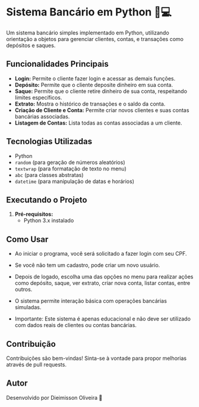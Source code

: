 # Sistema Bancário em Python 🏦💻

Um sistema bancário simples implementado em Python, utilizando orientação a objetos para gerenciar clientes, contas, e transações como depósitos e saques.

## Funcionalidades Principais

- **Login:** Permite o cliente fazer login e acessar as demais funções.
- **Depósito:** Permite que o cliente deposite dinheiro em sua conta.
- **Saque:** Permite que o cliente retire dinheiro de sua conta, respeitando limites específicos.
- **Extrato:** Mostra o histórico de transações e o saldo da conta.
- **Criação de Cliente e Conta:** Permite criar novos clientes e suas contas bancárias associadas.
- **Listagem de Contas:** Lista todas as contas associadas a um cliente.

## Tecnologias Utilizadas

- Python
- `random` (para geração de números aleatórios)
- `textwrap` (para formatação de texto no menu)
- `abc` (para classes abstratas)
- `datetime` (para manipulação de datas e horários)

## Executando o Projeto

1. **Pré-requisitos:**
   - Python 3.x instalado


## Como Usar

- Ao iniciar o programa, você será solicitado a fazer login com seu CPF.
- Se você não tem um cadastro, pode criar um novo usuário.
- Depois de logado, escolha uma das opções no menu para realizar ações como depósito, saque, ver extrato, criar nova conta, listar contas, entre outros.
- O sistema permite interação básica com operações bancárias simuladas.

- Importante: Este sistema é apenas educacional e não deve ser utilizado com dados reais de clientes ou contas bancárias.

## Contribuição

Contribuições são bem-vindas! Sinta-se à vontade para propor melhorias através de pull requests.

## Autor

Desenvolvido por Dieimisson Oliveira 🚀
